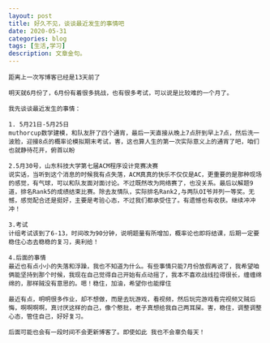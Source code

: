 ```yaml
---
layout: post
title: 好久不见，谈谈最近发生的事情吧
date: 2020-05-31
categories: blog
tags: [生活,学习]
description: 文章金句。
---
```


	距离上一次写博客已经是13天前了

	明天就6月份了，6月份有着很多挑战，也有很多考试，可以说是比较难的一个月了。

	我先谈谈最近发生的事情：

	1. 5月21日-5月25日
	muthorcup数学建模，和队友肝了四个通宵，最后一天直接从晚上7点肝到早上7点，然后洗一波脸，迎接8点的概率论模拟期末考试，害，这也算人生的第一次实际意义上的通宵了吧，咱们也就静待花开，俯首以盼

	2.5月30号，山东科技大学第七届ACM程序设计竞赛决赛
	说实话，当听到这个消息的时候我有点失落，ACM真真的快乐不仅仅是AC，更重要的是那种现场的感觉，有气球，可以和队友面对面讨论。不过既然改为网络赛了，也没关系。最后以解题9道，排名Rank5的成绩结束比赛。除去友情队，实际排名Rank2,与两队OI爷并列一等奖。无憾，感觉配合还是挺好，主要是考验心态，不过我们都承受住了。有遗憾也有收获。继续冲冲冲！
	
	3.考试
	计组考试该到了6-13，时间改为90分钟，说明题量有所增加，概率论也即将结课，后期一定要稳住心态去稳稳的复习，奥利给！

	4.后面的事情
	最近也有点小小的失落和浮躁，我也不知道为什么。有些事情只能7月份放假再说了，我希望咱俩能坚持到那个时候，我现在自己觉得自己开始有点动摇了，我本不喜欢战线拉得很长，缠缠绵绵的，那样贼没有意思的。嗯！稳住，加油，希望你也能撑住

	最近有点，明明很多作业，却不想做，而是去玩游戏，看视频，然后玩完游戏看完视频又贼后悔，啊啊啊啊，真讨厌这样的自己，像个憨批，老子真想给我自己两耳屎。害，稳住，调整调整心态，管住自己，好好复习。

	后面可能也会有一段时间不会更新博客了。即使如此 我也不会辜负每天！









